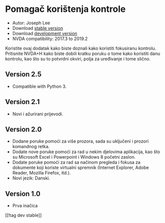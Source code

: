 # Pomagač korištenja kontrole #

* Autor: Joseph Lee
* Download [stable version][1]
* Download [development version][2]
* NVDA compatibility: 2017.3 to 2019.2

Koristite ovaj dodatak kako biste doznali kako koristiti fokusiranu
kontrolu.  Pritisnite NVDA+H kako biste dobili kratku poruku o tome kako
koristiti danu kontrolu, kao što su to potvrdni okviri, polja za uređivanje
i tome slično.

## Version 2.5

* Compatible with Python 3.

## Version 2.1

* Novi i ažurirani prijevodi.

## Version 2.0

* Dodane poruke pomoći za više prozora, sada su uključeni i prozori
  komandnog retka.
* Dodate nove poruke pomoći za rad u nekim djelovima aplikacija, kao što su
  Microsoft Excel i Powerpoint i Windows 8 početni zaslon.
* Dodate poruke pomoći za rad sa načinom pregleda i fokusa za dokumente koji
  koriste virtualni spremnik (Internet Explorer, Adobe Reader, Mozilla
  Firefox, itd.).
* Novi jezik: Danski.

## Version 1.0

* Prva inačica


[[!tag dev stable]]

[1]: https://addons.nvda-project.org/files/get.php?file=cua

[2]: https://addons.nvda-project.org/files/get.php?file=cua-dev
